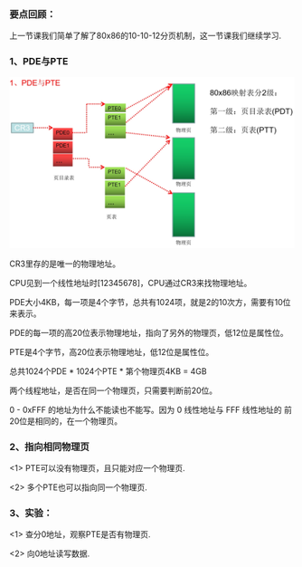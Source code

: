 ### 要点回顾：

上一节课我们简单了解了80x86的10-10-12分页机制，这一节课我们继续学习.



### 1、PDE与PTE

![](../images/01/微信截图_20240216104944.png)

CR3里存的是唯一的物理地址。

CPU见到一个线性地址时[12345678]，CPU通过CR3来找物理地址。

PDE大小4KB，每一项是4个字节，总共有1024项，就是2的10次方，需要有10位来表示。

PDE的每一项的高20位表示物理地址，指向了另外的物理页，低12位是属性位。

PTE是4个字节，高20位表示物理地址，低12位是属性位。

总共1024个PDE * 1024个PTE * 第个物理页4KB = 4GB



两个线程地址，是否在同一个物理页，只需要判断前20位。



0 - 0xFFF 的地址为什么不能读也不能写。因为 0 线性地址与 FFF 线性地址的 前20位是相同的，在一个物理页。



### 2、指向相同物理页

<1> PTE可以没有物理页，且只能对应一个物理页.

<2> 多个PTE也可以指向同一个物理页.



### 3、实验：

<1> 查分0地址，观察PTE是否有物理页.

<2> 向0地址读写数据.